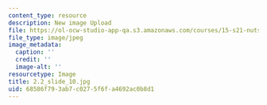 ```yaml
---
content_type: resource
description: New image Upload
file: https://ol-ocw-studio-app-qa.s3.amazonaws.com/courses/15-s21-nuts-and-bolts-of-business-plans-january-iap-2014/68586f793ab7c0275f6fa4692ac0b8d1_2.2_slide_10.jpg
file_type: image/jpeg
image_metadata:
  caption: ''
  credit: ''
  image-alt: ''
resourcetype: Image
title: 2.2_slide_10.jpg
uid: 68586f79-3ab7-c027-5f6f-a4692ac0b8d1
---
```

